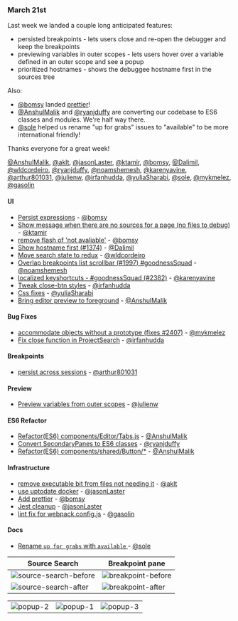 ### March 21st

Last week we landed a couple long anticipated features:

* persisted breakpoints - lets users close and re-open the debugger and keep the breakpoints
* previewing variables in outer scopes - lets users hover over a variable defined in an outer scope and see a popup
* prioritized hostnames - shows the debuggee hostname first in the sources tree

Also:

* [@bomsy] landed [prettier]!
* [@AnshulMalik] and [@ryanjduffy] are converting our codebase to ES6 classes and modules. We're half way there.
* [@sole] helped us rename "up for grabs" issues to "available" to be more international friendly!

Thanks everyone for a great week!

[@AnshulMalik], [@aklt], [@jasonLaster], [@ktamir], [@bomsy], [@Dalimil], [@wldcordeiro], [@ryanjduffy], [@noamshemesh], [@karenyavine], [@arthur801031], [@julienw], [@irfanhudda], [@yuliaSharabi], [@sole], [@mykmelez], [@gasolin]

#### UI

* [Persist expressions][pr-18] - [@bomsy]
* [Show message when there are no sources for a page (no files to debug)][pr-3] - [@ktamir]
* [remove flash of 'not avaliable'][pr-4] - [@bomsy]
* [Show hostname first (#1374)][pr-5] - [@Dalimil]
* [Move search state to redux][pr-6] - [@wldcordeiro]
* [Overlap breakpoints list scrollbar (#1997) #goodnessSquad][pr-8] - [@noamshemesh]
* [localized keyshortcuts - #goodnessSquad (#2382)][pr-9] - [@karenyavine]
* [Tweak close-btn styles][pr-13] - [@irfanhudda]
* [Css fixes][pr-16] - [@yuliaSharabi]
* [Bring editor preview to foreground][pr-21] - [@AnshulMalik]


#### Bug Fixes

* [accommodate objects without a prototype (fixes #2407)][pr-19] - [@mykmelez]
* [Fix close function in ProjectSearch][pr-20] - [@irfanhudda]

#### Breakpoints

* [persist across sessions][pr-10] - [@arthur801031]

#### Preview

* [Preview variables from outer scopes][pr-11] - [@julienw]

#### ES6 Refactor

* [Refactor(ES6) components/Editor/Tabs.js][pr-0] - [@AnshulMalik]
* [Convert SecondaryPanes to ES6 classes][pr-7] - [@ryanjduffy]
* [Refactor(ES6) components/shared/Button/*][pr-14] - [@AnshulMalik]

#### Infrastructure

* [remove executable bit from files not needing it][pr-1] - [@aklt]
* [use uptodate docker][pr-2] - [@jasonLaster]
* [Add prettier][pr-12] - [@bomsy]
* [Jest cleanup][pr-15] - [@jasonLaster]
* [lint fix for webpack.config.js][pr-22] - [@gasolin]

#### Docs

* [Rename `up for grabs` with `available` ][pr-17] - [@sole]

|Source Search|Breakpoint pane|
|----|----|
|![source-search-before](https://cloud.githubusercontent.com/assets/1755089/24050410/bb79d714-0b54-11e7-9356-ed297222d1c0.png)|![breakpoint-before](https://cloud.githubusercontent.com/assets/1755089/24050416/c07eedee-0b54-11e7-91e9-b199c61a0659.png)
|![source-search-after](https://cloud.githubusercontent.com/assets/1755089/24050433/c96d008a-0b54-11e7-84aa-429d06e5736c.png)|![breakpoint-after](https://cloud.githubusercontent.com/assets/1755089/24050440/ce5fcdde-0b54-11e7-8a95-dbe21b68ddf2.png)|


| | | |
|----|----|----|
|![popup-2]|![popup-1]|![popup-3]|

[popup-2]:https://cloud.githubusercontent.com/assets/7821757/24079705/37d70880-0cb4-11e7-9cdf-5a4e686d80ce.jpg
[popup-1]:https://cloud.githubusercontent.com/assets/7821757/24079709/3d9eb22c-0cb4-11e7-8321-38703f5616f0.jpg
[popup-3]:https://cloud.githubusercontent.com/assets/7821757/24079715/50ef3b94-0cb4-11e7-923b-76e379d51bef.jpg


[pr-0]:https://github.com/devtools-html/debugger.html/pull/2376
[pr-1]:https://github.com/devtools-html/debugger.html/pull/2377
[pr-2]:https://github.com/devtools-html/debugger.html/pull/2375
[pr-3]:https://github.com/devtools-html/debugger.html/pull/2385
[pr-4]:https://github.com/devtools-html/debugger.html/pull/2374
[pr-5]:https://github.com/devtools-html/debugger.html/pull/2316
[pr-6]:https://github.com/devtools-html/debugger.html/pull/2365
[pr-7]:https://github.com/devtools-html/debugger.html/pull/2391
[pr-8]:https://github.com/devtools-html/debugger.html/pull/2383
[pr-9]:https://github.com/devtools-html/debugger.html/pull/2384
[pr-10]:https://github.com/devtools-html/debugger.html/pull/2318
[pr-11]:https://github.com/devtools-html/debugger.html/pull/2271
[pr-12]:https://github.com/devtools-html/debugger.html/pull/2389
[pr-13]:https://github.com/devtools-html/debugger.html/pull/2403
[pr-14]:https://github.com/devtools-html/debugger.html/pull/2380
[pr-15]:https://github.com/devtools-html/debugger.html/pull/2401
[pr-16]:https://github.com/devtools-html/debugger.html/pull/2386
[pr-17]:https://github.com/devtools-html/debugger.html/pull/2400
[pr-18]:https://github.com/devtools-html/debugger.html/pull/2366
[pr-19]:https://github.com/devtools-html/debugger.html/pull/2408
[pr-20]:https://github.com/devtools-html/debugger.html/pull/2409
[pr-21]:https://github.com/devtools-html/debugger.html/pull/2410
[pr-22]:https://github.com/devtools-html/debugger.html/pull/2415
[@AnshulMalik]:http://github.com/AnshulMalik
[@aklt]:http://github.com/aklt
[@jasonLaster]:http://github.com/jasonLaster
[@ktamir]:http://github.com/ktamir
[@bomsy]:http://github.com/bomsy
[@Dalimil]:http://github.com/Dalimil
[@wldcordeiro]:http://github.com/wldcordeiro
[@ryanjduffy]:http://github.com/ryanjduffy
[@noamshemesh]:http://github.com/noamshemesh
[@karenyavine]:http://github.com/karenyavine
[@arthur801031]:http://github.com/arthur801031
[@julienw]:http://github.com/julienw
[@irfanhudda]:http://github.com/irfanhudda
[@yuliaSharabi]:http://github.com/yuliaSharabi
[@sole]:http://github.com/sole
[@mykmelez]:http://github.com/mykmelez
[@gasolin]:http://github.com/gasolin
[prettier]:https://github.com/jlongster/prettier
